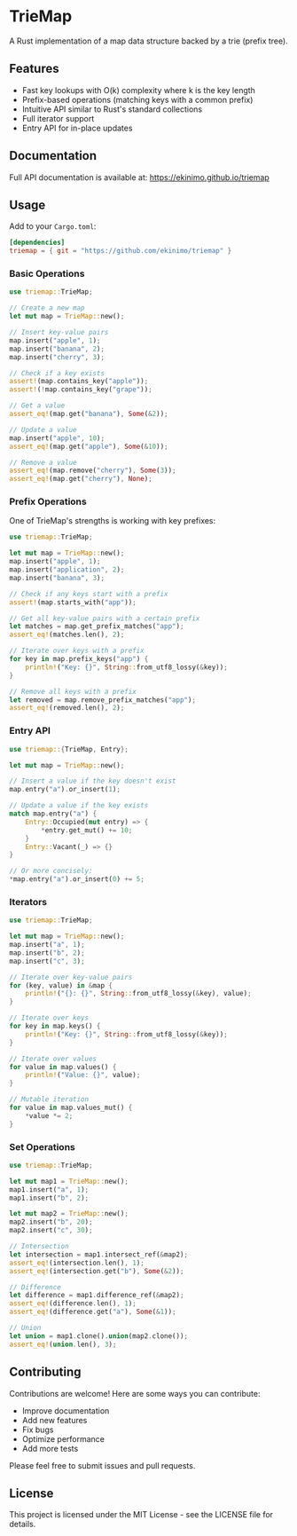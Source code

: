 # TrieMap

A Rust implementation of a map data structure backed by a trie (prefix tree).

## Features

- Fast key lookups with O(k) complexity where k is the key length
- Prefix-based operations (matching keys with a common prefix)
- Intuitive API similar to Rust's standard collections
- Full iterator support
- Entry API for in-place updates

## Documentation

Full API documentation is available at: https://ekinimo.github.io/triemap

## Usage

Add to your `Cargo.toml`:

```toml
[dependencies]
triemap = { git = "https://github.com/ekinimo/triemap" }
```

### Basic Operations

```rust
use triemap::TrieMap;

// Create a new map
let mut map = TrieMap::new();

// Insert key-value pairs
map.insert("apple", 1);
map.insert("banana", 2);
map.insert("cherry", 3);

// Check if a key exists
assert!(map.contains_key("apple"));
assert!(!map.contains_key("grape"));

// Get a value
assert_eq!(map.get("banana"), Some(&2));

// Update a value
map.insert("apple", 10);
assert_eq!(map.get("apple"), Some(&10));

// Remove a value
assert_eq!(map.remove("cherry"), Some(3));
assert_eq!(map.get("cherry"), None);
```

### Prefix Operations

One of TrieMap's strengths is working with key prefixes:

```rust
use triemap::TrieMap;

let mut map = TrieMap::new();
map.insert("apple", 1);
map.insert("application", 2);
map.insert("banana", 3);

// Check if any keys start with a prefix
assert!(map.starts_with("app"));

// Get all key-value pairs with a certain prefix
let matches = map.get_prefix_matches("app");
assert_eq!(matches.len(), 2);

// Iterate over keys with a prefix
for key in map.prefix_keys("app") {
    println!("Key: {}", String::from_utf8_lossy(&key));
}

// Remove all keys with a prefix
let removed = map.remove_prefix_matches("app");
assert_eq!(removed.len(), 2);
```

### Entry API

```rust
use triemap::{TrieMap, Entry};

let mut map = TrieMap::new();

// Insert a value if the key doesn't exist
map.entry("a").or_insert(1);

// Update a value if the key exists
match map.entry("a") {
    Entry::Occupied(mut entry) => {
        *entry.get_mut() += 10;
    }
    Entry::Vacant(_) => {}
}

// Or more concisely:
*map.entry("a").or_insert(0) += 5;
```

### Iterators

```rust
use triemap::TrieMap;

let mut map = TrieMap::new();
map.insert("a", 1);
map.insert("b", 2);
map.insert("c", 3);

// Iterate over key-value pairs
for (key, value) in &map {
    println!("{}: {}", String::from_utf8_lossy(&key), value);
}

// Iterate over keys
for key in map.keys() {
    println!("Key: {}", String::from_utf8_lossy(&key));
}

// Iterate over values
for value in map.values() {
    println!("Value: {}", value);
}

// Mutable iteration
for value in map.values_mut() {
    *value *= 2;
}
```

### Set Operations

```rust
use triemap::TrieMap;

let mut map1 = TrieMap::new();
map1.insert("a", 1);
map1.insert("b", 2);

let mut map2 = TrieMap::new();
map2.insert("b", 20);
map2.insert("c", 30);

// Intersection
let intersection = map1.intersect_ref(&map2);
assert_eq!(intersection.len(), 1);
assert_eq!(intersection.get("b"), Some(&2));

// Difference
let difference = map1.difference_ref(&map2);
assert_eq!(difference.len(), 1);
assert_eq!(difference.get("a"), Some(&1));

// Union
let union = map1.clone().union(map2.clone());
assert_eq!(union.len(), 3);
```

## Contributing

Contributions are welcome! Here are some ways you can contribute:

- Improve documentation
- Add new features
- Fix bugs
- Optimize performance
- Add more tests

Please feel free to submit issues and pull requests.

## License

This project is licensed under the MIT License - see the LICENSE file for details.

